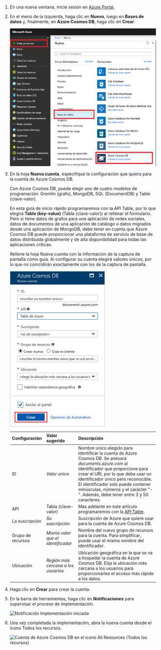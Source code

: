 1. En una nueva ventana, inicie sesión en [Azure Portal](https://portal.azure.com/).
2. En el menú de la izquierda, haga clic en **Nuevo**, luego en **Bases de datos** y, finalmente, en **Azure Cosmos DB**, haga clic en **Crear**.
   
   ![Captura de pantalla de Azure Portal, donde se resaltan Más servicios y Azure Cosmos DB](./media/cosmos-db-create-dbaccount-table/create-nosql-db-databases-json-tutorial-1.png)

3. En la hoja **Nueva cuenta**, especifique la configuración que quiera para la cuenta de Azure Cosmos DB. 

    Con Azure Cosmos DB, puede elegir uno de cuatro modelos de programación: Gremlin (grafo), MongoDB, SQL (DocumentDB) y Table (clave-valor). 
    
    En esta guía de inicio rápido programaremos con la API Table, por lo que elegirá **Table (key-value)** (Tabla (clave-valor)) al rellenar el formulario. Pero si tiene datos de grafos para una aplicación de redes sociales, datos de documentos de una aplicación de catálogo o datos migrados desde una aplicación de MongoDB, debe tener en cuenta que Azure Cosmos DB puede proporcionar una plataforma de servicio de base de datos distribuida globalmente y de alta disponibilidad para todas las aplicaciones críticas.

    Rellene la hoja Nueva cuenta con la información de la captura de pantalla como guía. Al configurar su cuenta elegirá valores únicos, por lo que no coincidirán exactamente con los de la captura de pantalla. 
 
    ![Captura de pantalla de la hoja Nueva cuenta de Azure Cosmos DB](./media/cosmos-db-create-dbaccount-table/create-nosql-db-databases-json-tutorial-2.png)

    Configuración|Valor sugerido|Descripción
    ---|---|---
    ID|*Valor único*|Nombre único elegido para identificar la cuenta de Azure Cosmos DB. Se anexará *documents.azure.com* al identificador que proporcione para crear el URI, por lo que debe usar un identificador único pero reconocible. El identificador solo puede contener minúsculas, números y el carácter "-". Además, debe tener entre 3 y 50 caracteres.
    API|Tabla (clave-valor)|Más adelante en este artículo programaremos con la [API Table](../articles/cosmos-db/table-introduction.md).|
    La suscripción|*Su suscripción*|Suscripción de Azure que quiere usar para la cuenta de Azure Cosmos DB. 
    Grupo de recursos|*Mismo valor que el identificador*|Nombre del nuevo grupo de recursos para la cuenta. Para simplificar, puede usar el mismo nombre del identificador. 
    Ubicación|*Región más cercana a los usuarios*|Ubicación geográfica en la que se va a hospedar la cuenta de Azure Cosmos DB. Elija la ubicación más cercana a los usuarios para proporcionarles el acceso más rápido a los datos.   

4. Haga clic en **Crear** para crear la cuenta.
5. En la barra de herramientas, haga clic en **Notificaciones** para supervisar el proceso de implementación.

    ![Notificación Implementación iniciada](./media/cosmos-db-create-dbaccount-table/notification.png)

6.  Una vez completada la implementación, abra la nueva cuenta desde el icono Todos los recursos. 

    ![Cuenta de Azure Cosmos DB en el icono All Resources (Todos los recursos)](./media/cosmos-db-create-dbaccount-table/all-resources.png)
